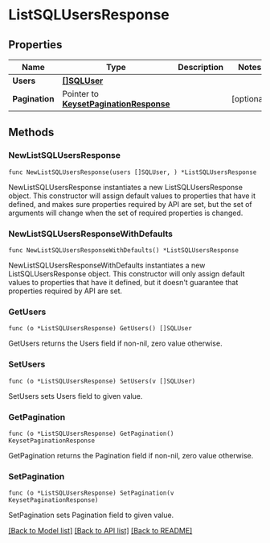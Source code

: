# ListSQLUsersResponse

## Properties

Name | Type | Description | Notes
------------ | ------------- | ------------- | -------------
**Users** | [**[]SQLUser**](SQLUser.md) |  | 
**Pagination** | Pointer to [**KeysetPaginationResponse**](KeysetPaginationResponse.md) |  | [optional] 

## Methods

### NewListSQLUsersResponse

`func NewListSQLUsersResponse(users []SQLUser, ) *ListSQLUsersResponse`

NewListSQLUsersResponse instantiates a new ListSQLUsersResponse object.
This constructor will assign default values to properties that have it defined,
and makes sure properties required by API are set, but the set of arguments
will change when the set of required properties is changed.

### NewListSQLUsersResponseWithDefaults

`func NewListSQLUsersResponseWithDefaults() *ListSQLUsersResponse`

NewListSQLUsersResponseWithDefaults instantiates a new ListSQLUsersResponse object.
This constructor will only assign default values to properties that have it defined,
but it doesn't guarantee that properties required by API are set.

### GetUsers

`func (o *ListSQLUsersResponse) GetUsers() []SQLUser`

GetUsers returns the Users field if non-nil, zero value otherwise.

### SetUsers

`func (o *ListSQLUsersResponse) SetUsers(v []SQLUser)`

SetUsers sets Users field to given value.

### GetPagination

`func (o *ListSQLUsersResponse) GetPagination() KeysetPaginationResponse`

GetPagination returns the Pagination field if non-nil, zero value otherwise.

### SetPagination

`func (o *ListSQLUsersResponse) SetPagination(v KeysetPaginationResponse)`

SetPagination sets Pagination field to given value.


[[Back to Model list]](../README.md#documentation-for-models) [[Back to API list]](../README.md#documentation-for-api-endpoints) [[Back to README]](../README.md)


